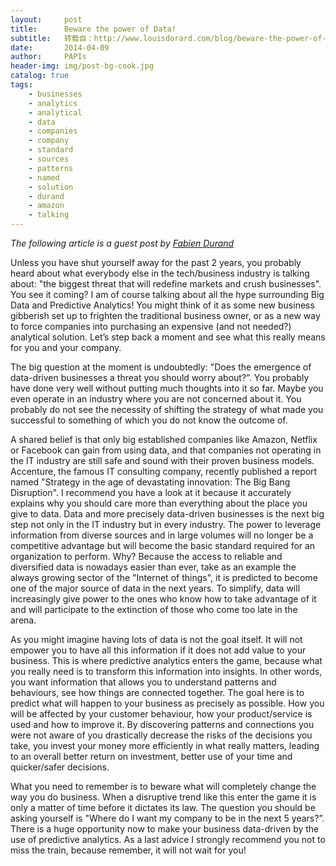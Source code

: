 ```yaml
---
layout:     post
title:      Beware the power of Data!
subtitle:   转载自：http://www.louisdorard.com/blog/beware-the-power-of-data
date:       2014-04-09
author:     PAPIs
header-img: img/post-bg-cook.jpg
catalog: true
tags:
    - businesses
    - analytics
    - analytical
    - data
    - companies
    - company
    - standard
    - sources
    - patterns
    - named
    - solution
    - durand
    - amazon
    - talking
---
```


*The following article is a guest post by [Fabien Durand](http://www.louisdorard.com/blog/linkedin.com/in/durandfabien)*

Unless you have shut yourself away for the past 2 years, you probably heard about what everybody else in the tech/business industry is talking about: "the biggest threat that will redefine markets and crush businesses". You see it coming? I am of course talking about all the hype surrounding Big Data and Predictive Analytics! You might think of it as some new business gibberish set up to frighten the traditional business owner, or as a new way to force companies into purchasing an expensive (and not needed?) analytical solution. Let’s step back a moment and see what this really means for you and your company.

The big question at the moment is undoubtedly: "Does the emergence of data-driven businesses a threat you should worry about?”. You probably have done very well without putting much thoughts into it so far. Maybe you even operate in an industry where you are not concerned about it. You probably do not see the necessity of shifting the strategy of what made you successful to something of which you do not know the outcome of.

A shared belief is that only big established companies like Amazon, Netflix or Facebook can gain from using data, and that companies not operating in the IT industry are still safe and sound with their proven business models. Accenture, the famous IT consulting company, recently published a report named "Strategy in the age of devastating innovation: The Big Bang Disruption". I recommend you have a look at it because it accurately explains why you should care more than everything about the place you give to data. Data and more precisely data-driven businesses is the next big step not only in the IT industry but in every industry. The power to leverage information from diverse sources and in large volumes will no longer be a competitive advantage but will become the basic standard required for an organization to perform. Why? Because the access to reliable and diversified data is nowadays easier than ever, take as an example the always growing sector of the "Internet of things", it is predicted to become one of the major source of data in the next years. To simplify, data will increasingly give power to the ones who know how to take advantage of it and will participate to the extinction of those who come too late in the arena.

As you might imagine having lots of data is not the goal itself. It will not empower you to have all this information if it does not add value to your business. This is where predictive analytics enters the game, because what you really need is to transform this information into insights. In other words, you want information that allows you to understand patterns and behaviours, see how things are connected together. The goal here is to predict what will happen to your business as precisely as possible. How you will be affected by your customer behaviour, how your product/service is used and how to improve it. By discovering patterns and connections you were not aware of you drastically decrease the risks of the decisions you take, you invest your money more efficiently in what really matters, leading to an overall better return on investment, better use of your time and quicker/safer decisions.

What you need to remember is to beware what will completely change the way you do business. When a disruptive trend like this enter the game it is only a matter of time before it dictates its law. The question you should be asking yourself is "Where do I want my company to be in the next 5 years?”. There is a huge opportunity now to make your business data-driven by the use of predictive analytics. As a last advice I strongly recommend you not to miss the train, because remember, it will not wait for you!
